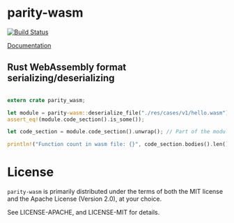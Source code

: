 # parity-wasm

[![Build Status](https://travis-ci.org/NikVolf/parity-wasm.svg?branch=master)](https://travis-ci.org/NikVolf/parity-wasm)

[Documentation](https://nikvolf.github.io/parity-wasm/parity_wasm/)

## Rust WebAssembly format serializing/deserializing

```rust

extern crate parity_wasm;

let module = parity-wasm::deserialize_file("./res/cases/v1/hello.wasm");
assert_eq!(module.code_section().is_some());

let code_section = module.code_section().unwrap(); // Part of the module with functions code

println!("Function count in wasm file: {}", code_section.bodies().len());
```

# License

`parity-wasm` is primarily distributed under the terms of both the MIT
license and the Apache License (Version 2.0), at your choice.

See LICENSE-APACHE, and LICENSE-MIT for details.